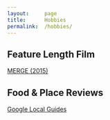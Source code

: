 ```yaml
---
layout:     page
title:      Hobbies
permalink:  /hobbies/
---
```


## Feature Length Film
[MERGE (2015)](https://vimeo.com/161462112)  

## Food & Place Reviews
[Google Local Guides](https://www.google.com/maps/contrib/115720578588500608700/photos/@19.7389287,-30.2482824,3z/data=!4m3!8m2!3m1!1e1)  




